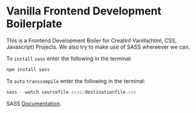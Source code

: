 # Vanilla Frontend Development Boilerplate

This is a Frontend Development Boiler for Creatinf Vanilla(html, CSS, Javascript) Projects.
We also try to make use of SASS whereever we can.

To `install` `sass` enter the following in the terminal:

```javascript
npm install sass
```

To `auto` `transcompile` enter the following in the terminal:

```javascript
sass --watch sourcefile.scss:destinationfile.css
```

SASS [Documentation](https://sass-lang.com/documentation/).
